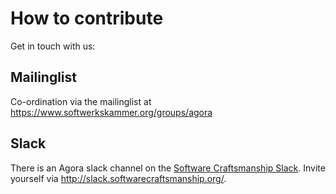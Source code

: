 # How to contribute

Get in touch with us:

Mailinglist
-------------

Co-ordination via the mailinglist at https://www.softwerkskammer.org/groups/agora

Slack
-----

There is an Agora slack channel on the [Software Craftsmanship Slack](https://softwarecraftsmanship.slack.com/messages/agora/). Invite yourself via http://slack.softwarecraftsmanship.org/.

